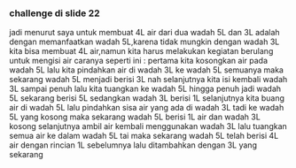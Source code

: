 ### challenge di slide 22
jadi menurut saya untuk membuat 4L air dari dua wadah 5L dan 3L adalah
dengan memanfaatkan wadah 5L,karena tidak mungkin dengan wadah 3L kita bisa
membuat 4L air,namun kita harus melakukan kegiatan berulang untuk mengisi air
 caranya seperti ini :
pertama kita kosongkan air pada wadah 5L lalu kita pindahkan air di wadah 3L
ke wadah 5L semuanya maka sekarang wadah 5L menjadi berisi 3L
nah selanjutnya kita isi kembali wadah 3L sampai penuh lalu kita tuangkan ke wadah 5L 
hingga penuh jadi wadah 5L sekarang berisi 5L sedangkan wadah 3L berisi 1L
selanjutnya kita buang air di wadah 5L lalu pindahkan sisa air yang ada di wadah 3L
tadi ke wadah 5L yang kosong maka sekarang wadah 5L berisi 1L air dan wadah 3L kosong
selanjutnya ambil air kembali menggunakan wadah 3L lalu tuangkan semua air
ke dalam wadah 5L tai maka sekarang wadah 5L telah berisi 4L air
dengan rincian 1L sebelumnya lalu ditambahkan dengan 3L yang sekarang